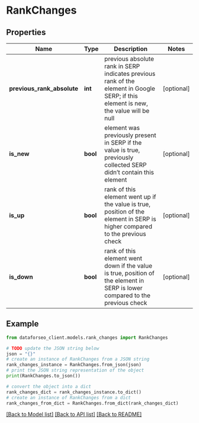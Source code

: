 # RankChanges


## Properties

Name | Type | Description | Notes
------------ | ------------- | ------------- | -------------
**previous_rank_absolute** | **int** | previous absolute rank in SERP indicates previous rank of the element in Google SERP; if this element is new, the value will be null | [optional] 
**is_new** | **bool** | element was previously present in SERP if the value is true, previously collected SERP didn’t contain this element | [optional] 
**is_up** | **bool** | rank of this element went up if the value is true, position of the element in SERP is higher compared to the previous check | [optional] 
**is_down** | **bool** | rank of this element went down if the value is true, position of the element in SERP is lower compared to the previous check | [optional] 

## Example

```python
from dataforseo_client.models.rank_changes import RankChanges

# TODO update the JSON string below
json = "{}"
# create an instance of RankChanges from a JSON string
rank_changes_instance = RankChanges.from_json(json)
# print the JSON string representation of the object
print(RankChanges.to_json())

# convert the object into a dict
rank_changes_dict = rank_changes_instance.to_dict()
# create an instance of RankChanges from a dict
rank_changes_from_dict = RankChanges.from_dict(rank_changes_dict)
```
[[Back to Model list]](../README.md#documentation-for-models) [[Back to API list]](../README.md#documentation-for-api-endpoints) [[Back to README]](../README.md)


